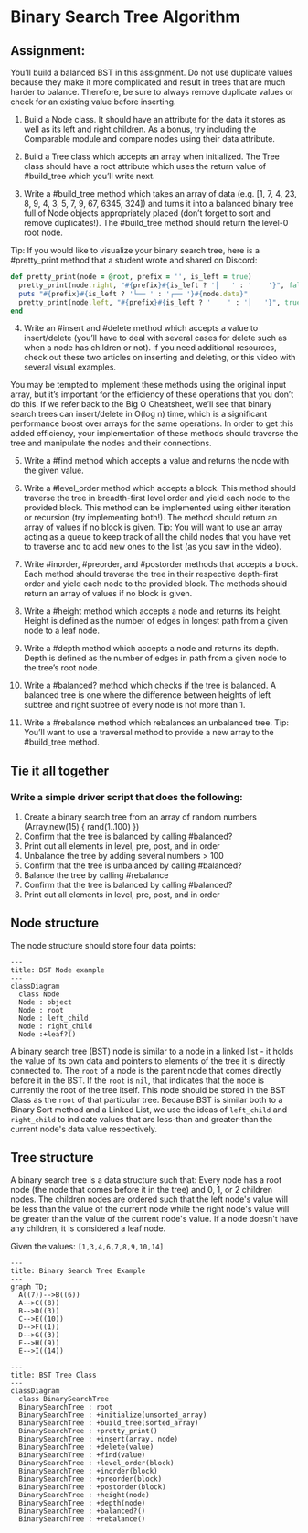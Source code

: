
# Binary Search Tree Algorithm

## Assignment:

You’ll build a balanced BST in this assignment. Do not use duplicate values because they make it more complicated and result in trees that are much harder to balance. Therefore, be sure to always remove duplicate values or check for an existing value before inserting.

1. Build a Node class. It should have an attribute for the data it stores as well as its left and right children. As a bonus, try including the Comparable module and compare nodes using their data attribute.

2. Build a Tree class which accepts an array when initialized. The Tree class should have a root attribute which uses the return value of #build_tree which you’ll write next.

3. Write a #build_tree method which takes an array of data (e.g. [1, 7, 4, 23, 8, 9, 4, 3, 5, 7, 9, 67, 6345, 324]) and turns it into a balanced binary tree full of Node objects appropriately placed (don’t forget to sort and remove duplicates!). The #build_tree method should return the level-0 root node.

Tip: If you would like to visualize your binary search tree, here is a #pretty_print method that a student wrote and shared on Discord:

```ruby
def pretty_print(node = @root, prefix = '', is_left = true)
  pretty_print(node.right, "#{prefix}#{is_left ? '│   ' : '    '}", false) if node.right
  puts "#{prefix}#{is_left ? '└── ' : '┌── '}#{node.data}"
  pretty_print(node.left, "#{prefix}#{is_left ? '    ' : '│   '}", true) if node.left
end
```

4. Write an #insert and #delete method which accepts a value to insert/delete (you’ll have to deal with several cases for delete such as when a node has children or not). If you need additional resources, check out these two articles on inserting and deleting, or this video with several visual examples.

You may be tempted to implement these methods using the original input array, but it’s important for the efficiency of these operations that you don’t do this. If we refer back to the Big O Cheatsheet, we’ll see that binary search trees can insert/delete in O(log n) time, which is a significant performance boost over arrays for the same operations. In order to get this added efficiency, your implementation of these methods should traverse the tree and manipulate the nodes and their connections.

5. Write a #find method which accepts a value and returns the node with the given value.

6. Write a #level_order method which accepts a block. This method should traverse the tree in breadth-first level order and yield each node to the provided block. This method can be implemented using either iteration or recursion (try implementing both!). The method should return an array of values if no block is given. Tip: You will want to use an array acting as a queue to keep track of all the child nodes that you have yet to traverse and to add new ones to the list (as you saw in the video).

7. Write #inorder, #preorder, and #postorder methods that accepts a block. Each method should traverse the tree in their respective depth-first order and yield each node to the provided block. The methods should return an array of values if no block is given.

8. Write a #height method which accepts a node and returns its height. Height is defined as the number of edges in longest path from a given node to a leaf node.

9. Write a #depth method which accepts a node and returns its depth. Depth is defined as the number of edges in path from a given node to the tree’s root node.

10. Write a #balanced? method which checks if the tree is balanced. A balanced tree is one where the difference between heights of left subtree and right subtree of every node is not more than 1.

11. Write a #rebalance method which rebalances an unbalanced tree. Tip: You’ll want to use a traversal method to provide a new array to the #build_tree method.

## Tie it all together

### Write a simple driver script that does the following:

1. Create a binary search tree from an array of random numbers (Array.new(15) { rand(1..100) })
2. Confirm that the tree is balanced by calling #balanced?
3. Print out all elements in level, pre, post, and in order
4. Unbalance the tree by adding several numbers > 100
5. Confirm that the tree is unbalanced by calling #balanced?
6. Balance the tree by calling #rebalance
7. Confirm that the tree is balanced by calling #balanced?
8. Print out all elements in level, pre, post, and in order



## Node structure

The node structure should store four data points:

```mermaid
---
title: BST Node example
---
classDiagram
  class Node
  Node : object 
  Node : root
  Node : left_child
  Node : right_child
  Node :+leaf?()
```


A binary search tree (BST) node is similar to a node in a linked list - it holds the value of its own data and pointers to elements of the tree it is directly connected to.  The `root` of a node is the parent node that comes directly before it in the BST.  If the `root` is `nil`, that indicates that the node is currently the root of the tree itself.  This node should be stored in the BST Class as the `root` of that particular tree.  Because BST is similar both to a Binary Sort method and a Linked List, we use the ideas of `left_child` and `right_child` to indicate values that are less-than and greater-than the current node's data value respectively. 

## Tree structure

A binary search tree is a data structure such that: Every node has a root node (the node that comes before it in the tree) and 0, 1, or 2 children nodes.  The children nodes are ordered such that the left node's value will be less than the value of the current node while the right node's value will be greater than the value of the current node's value. If a node doesn't have any children, it is considered a leaf node.

Given the values:
`[1,3,4,6,7,8,9,10,14]`
```mermaid
---
title: Binary Search Tree Example
---
graph TD;
  A((7))-->B((6))
  A-->C((8))
  B-->D((3))
  C-->E((10))
  D-->F((1))
  D-->G((3))
  E-->H((9))
  E-->I((14))
```
```mermaid
---
title: BST Tree Class
---
classDiagram
  class BinarySearchTree
  BinarySearchTree : root
  BinarySearchTree : +initialize(unsorted_array)
  BinarySearchTree : +build_tree(sorted_array)
  BinarySearchTree : +pretty_print()
  BinarySearchTree : +insert(array, node)
  BinarySearchTree : +delete(value)
  BinarySearchTree : +find(value)
  BinarySearchTree : +level_order(block)
  BinarySearchTree : +inorder(block)
  BinarySearchTree : +preorder(block)
  BinarySearchTree : +postorder(block)
  BinarySearchTree : +height(node)
  BinarySearchTree : +depth(node)
  BinarySearchTree : +balanced?()
  BinarySearchTree : +rebalance()
``` 